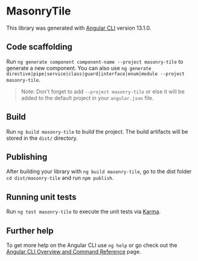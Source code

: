 # MasonryTile

This library was generated with [Angular CLI](https://github.com/angular/angular-cli) version 13.1.0.

## Code scaffolding

Run `ng generate component component-name --project masonry-tile` to generate a new component. You can also use `ng generate directive|pipe|service|class|guard|interface|enum|module --project masonry-tile`.
> Note: Don't forget to add `--project masonry-tile` or else it will be added to the default project in your `angular.json` file. 

## Build

Run `ng build masonry-tile` to build the project. The build artifacts will be stored in the `dist/` directory.

## Publishing

After building your library with `ng build masonry-tile`, go to the dist folder `cd dist/masonry-tile` and run `npm publish`.

## Running unit tests

Run `ng test masonry-tile` to execute the unit tests via [Karma](https://karma-runner.github.io).

## Further help

To get more help on the Angular CLI use `ng help` or go check out the [Angular CLI Overview and Command Reference](https://angular.io/cli) page.

